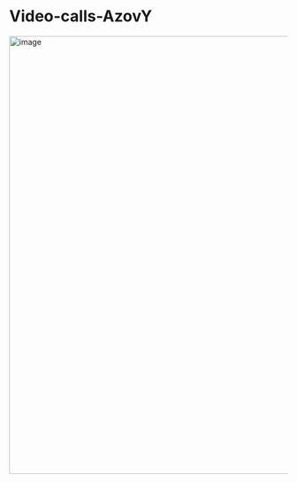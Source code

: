 # Video-calls-AzovY
<img width="792" alt="image" src="https://user-images.githubusercontent.com/54443742/224947880-4bf92366-5d61-4a17-b68a-b5c70da36978.png">
